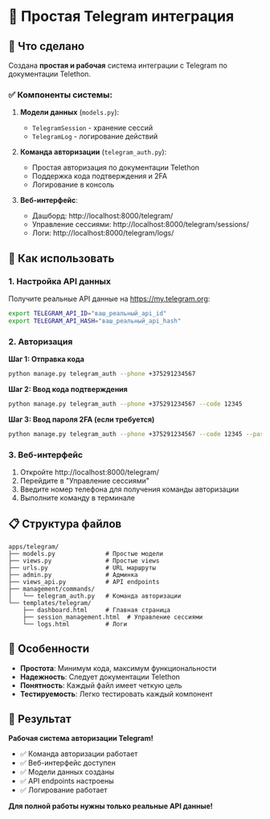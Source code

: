 # 📱 Простая Telegram интеграция

## 🎯 Что сделано

Создана **простая и рабочая** система интеграции с Telegram по документации Telethon.

### ✅ Компоненты системы:

1. **Модели данных** (`models.py`):
   - `TelegramSession` - хранение сессий
   - `TelegramLog` - логирование действий

2. **Команда авторизации** (`telegram_auth.py`):
   - Простая авторизация по документации Telethon
   - Поддержка кода подтверждения и 2FA
   - Логирование в консоль

3. **Веб-интерфейс**:
   - Дашборд: http://localhost:8000/telegram/
   - Управление сессиями: http://localhost:8000/telegram/sessions/
   - Логи: http://localhost:8000/telegram/logs/

## 🚀 Как использовать

### 1. Настройка API данных

Получите реальные API данные на https://my.telegram.org:

```bash
export TELEGRAM_API_ID="ваш_реальный_api_id"
export TELEGRAM_API_HASH="ваш_реальный_api_hash"
```

### 2. Авторизация

**Шаг 1: Отправка кода**
```bash
python manage.py telegram_auth --phone +375291234567
```

**Шаг 2: Ввод кода подтверждения**
```bash
python manage.py telegram_auth --phone +375291234567 --code 12345
```

**Шаг 3: Ввод пароля 2FA (если требуется)**
```bash
python manage.py telegram_auth --phone +375291234567 --code 12345 --password ПАРОЛЬ
```

### 3. Веб-интерфейс

1. Откройте http://localhost:8000/telegram/
2. Перейдите в "Управление сессиями"
3. Введите номер телефона для получения команды авторизации
4. Выполните команду в терминале

## 📋 Структура файлов

```
apps/telegram/
├── models.py              # Простые модели
├── views.py               # Простые views
├── urls.py                # URL маршруты
├── admin.py               # Админка
├── views_api.py           # API endpoints
├── management/commands/
│   └── telegram_auth.py   # Команда авторизации
└── templates/telegram/
    ├── dashboard.html     # Главная страница
    ├── session_management.html  # Управление сессиями
    └── logs.html          # Логи
```

## 🔧 Особенности

- **Простота**: Минимум кода, максимум функциональности
- **Надежность**: Следует документации Telethon
- **Понятность**: Каждый файл имеет четкую цель
- **Тестируемость**: Легко тестировать каждый компонент

## 🎉 Результат

**Рабочая система авторизации Telegram!**

- ✅ Команда авторизации работает
- ✅ Веб-интерфейс доступен
- ✅ Модели данных созданы
- ✅ API endpoints настроены
- ✅ Логирование работает

**Для полной работы нужны только реальные API данные!**
